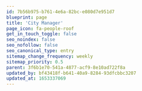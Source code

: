 ```yaml
---
id: 7b56b975-b761-4e6a-82bc-e080d7e951d7
blueprint: page
title: 'City Manager'
page_icon: fa-people-roof
get_in_touch_toggle: false
seo_noindex: false
seo_nofollow: false
seo_canonical_type: entry
sitemap_change_frequency: weekly
sitemap_priority: 0.5
parent: 3f6b1e70-541a-4877-acf9-8e10ad722f8a
updated_by: bf43418f-b641-40a9-8284-93dfcbbc3207
updated_at: 1653337069
---
```


